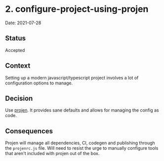 # 2. configure-project-using-projen

Date: 2021-07-28

## Status

Accepted

## Context

Setting up a modern javascript/typescript project involves a lot of configuration options to manage.

## Decision

Use [projen](https://github.com/projen/projen). It provides sane defaults and allows for managing the config as code.

## Consequences

Projen will manage  all dependencies, CI, codegen and publishing through the `projenrc.js` file. Will need to resist the urge to manually configure tools that aren't included with projen out of the box.
